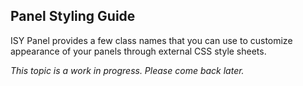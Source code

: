 ## Panel Styling Guide ##

ISY Panel provides a few class names that you can use to customize appearance of your panels through external CSS style sheets.


_This topic is a work in progress. Please come back later._